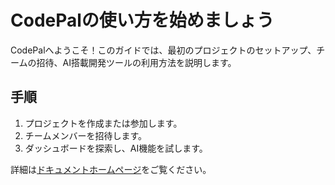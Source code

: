 # CodePalの使い方を始めましょう

CodePalへようこそ！このガイドでは、最初のプロジェクトのセットアップ、チームの招待、AI搭載開発ツールの利用方法を説明します。

## 手順
1. プロジェクトを作成または参加します。
2. チームメンバーを招待します。
3. ダッシュボードを探索し、AI機能を試します。

詳細は[ドキュメントホームページ](../README.md)をご覧ください。 
